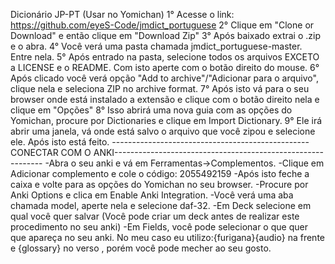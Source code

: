 Dicionário JP-PT (Usar no Yomichan) 
1° Acesse o link: https://github.com/eyeS-Code/jmdict_portuguese
2° Clique em "Clone or Download" e então clique em "Download Zip"
3° Após baixado extrai o .zip e o abra.
4° Você verá uma pasta chamada jmdict_portuguese-master. Entre nela.
5° Após entrado na pasta, selecione todos os arquivos EXCETO a LICENSE e o README. Com isto aperte com o botão direito do mouse.
6° Após clicado você verá opção "Add to archive"/"Adicionar para o arquivo", clique nela e seleciona ZIP no archive format.
7° Após isto vá para o seu browser onde está instalado a extensão e clique com o botão direito nela e clique em "Opções"
8° Isso abrirá uma nova guia com as opções do Yomichan, procure por Dictionaries e clique em Import Dictionary.
9° Ele irá abrir uma janela, vá onde está salvo o arquivo que você zipou e selecione ele. Após isto está feito.
-------------------------------------------------CONECTAR COM  O ANKI------------------------------------------------------------
-Abra o seu anki e vá em Ferramentas->Complementos.
-Clique em Adicionar complemento e cole o código: 2055492159
-Após isto feche a caixa e volte para as opções do Yomichan no seu browser.
-Procure por Anki Options e clica em Enable Anki Integration.
-Você verá uma aba chamada model, aperte nela e selecione daf-32.
-Em Deck selecione em qual você quer salvar (Você pode criar um deck antes de realizar este procedimento no seu anki)
-Em Fields, você pode selecionar o que quer que apareça no seu anki. No meu caso eu utilizo:{furigana}{audio} na frente e {glossary} no verso , porém você pode mecher ao seu gosto.
